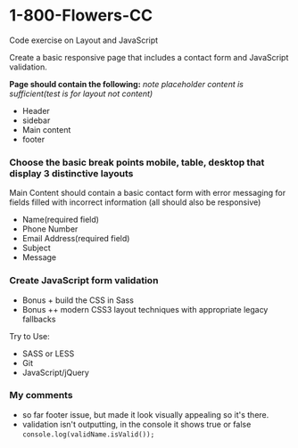 # 1-800-Flowers-CC
Code exercise on Layout and JavaScript


Create a basic responsive page that includes a contact form and JavaScript validation.   

**Page should contain the following:**
*note placeholder content is sufficient(test is for layout not content)*

-	Header
-	sidebar
-	Main content
-	footer

### Choose the basic break points mobile, table, desktop that display 3 distinctive layouts

Main Content should contain a basic contact form with error messaging for fields filled with incorrect information (all should also be responsive)

-	Name(required field)
-	Phone Number
-	Email Address(required field)
-	Subject
-	Message

### Create JavaScript form validation

- Bonus + build the CSS in Sass
- Bonus ++ modern CSS3 layout techniques with appropriate legacy fallbacks


Try to Use:
- SASS or LESS
- Git
- JavaScript/jQuery



### My comments

- so far footer issue, but made it look visually appealing so it's there.
- validation isn't outputting, in the console it shows true or false
`console.log(validName.isValid());`
